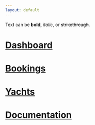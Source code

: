 ```yaml
---
layout: default
---
```


Text can be **bold**, _italic_, or ~~strikethrough~~.

# [Dashboard](./dashboard.md)
# [Bookings](./bookings.md)
# [Yachts](./yachts.md)
# [Documentation](./documentation.md)

